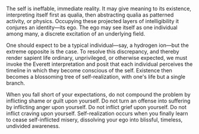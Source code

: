 The self is ineffable, immediate reality. It may give meaning to its existence, interpreting itself first as qualia, then abstracting qualia as patterned activity, or physics. Occupying these projected layers of intelligibility it conjures an identity—its ego. The ego may see itself as one individual among many, a discrete excitation of an underlying field.
  
One should expect to be a typical individual—say, a hydrogen ion—but the extreme opposite is the case. To resolve this discrepancy, and thereby render sapient life ordinary, unprivileged, or otherwise expected, we must invoke the Everett interpretation and posit that each individual perceives the timeline in which they become conscious of the self. Existence then becomes a blossoming tree of self-realization, with one's life but a single branch. 

When you fall short of your expectations, do not compound the problem by inflicting shame or guilt upon yourself. Do not turn an offense into suffering by inflicting anger upon yourself. Do not inflict grief upon yourself. Do not inflict craving upon yourself. Self-realization occurs when you finally learn to cease self-inflicted misery, dissolving your ego into blissful, timeless, undivided awareness.

